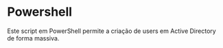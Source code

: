 # Powershell
Este script em PowerShell permite a criação de users em Active Directory de forma massiva.
